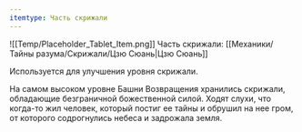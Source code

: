 ```yaml
---
itemtype: Часть скрижали
---
```

![[Temp/Placeholder_Tablet_Item.png]]
Часть скрижали: [[Механики/Тайны разума/Скрижали/Цзю Сюань|Цзю Сюань]]

Используется для улучшения уровня скрижали.

На самом высоком уровне Башни Возвращения хранились скрижали, обладающие безграничной божественной силой. Ходят слухи, что когда-то жил человек, который постиг ее тайны и обрушил на нее гром, от которого содрогнулись небеса и задрожала земля.
